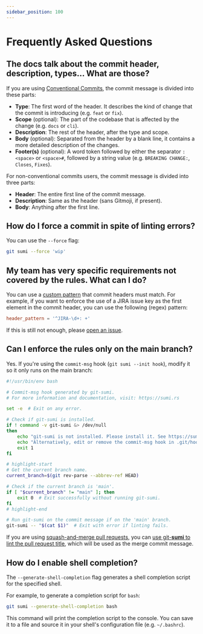 ```yaml
---
sidebar_position: 100
---
```


# Frequently Asked Questions

## The docs talk about the commit header, description, types… What are those?

If you are using [Conventional Commits](https://www.conventionalcommits.org/), the commit message is divided into these parts:

- **Type**: The first word of the header. It describes the kind of change that the commit is introducing (e.g. `feat` or `fix`).
- **Scope** (optional): The part of the codebase that is affected by the change (e.g. `docs` or `cli`).
- **Description**: The rest of the header, after the type and scope.
- **Body** (optional): Separated from the header by a blank line, it contains a more detailed description of the changes.
- **Footer(s)** (optional): A word token followed by either the separator `:<space>` or `<space>#`, followed by a string value (e.g. `BREAKING CHANGE:`, `Closes`, `Fixes`).

For non-conventional commits users, the commit message is divided into three parts:

- **Header**: The entire first line of the commit message.
- **Description**: Same as the header (sans Gitmoji, if present).
- **Body**: Anything after the first line.

## How do I force a commit in spite of linting errors?

You can use the `--force` flag:

```bash
git sumi --force 'wip'
```

## My team has very specific requirements not covered by the rules. What can I do?

You can use a [custom pattern](/docs/rules#header-pattern) that commit headers must match. For example, if you want to enforce the use of a JIRA issue key as the first element in the commit header, you can use the following (regex) pattern:

```toml
header_pattern = '^JIRA-\d+: +'
```

If this is still not enough, please [open an issue](https://github.com/welpo/git-sumi/issues/new/choose).

## Can I enforce the rules **only** on the main branch?

Yes. If you're using the `commit-msg` hook (`git sumi --init hook`), modify it so it only runs on the main branch:

```bash title=".git/hooks/commit-msg"
#!/usr/bin/env bash

# Commit-msg hook generated by git-sumi.
# For more information and documentation, visit: https://sumi.rs

set -e  # Exit on any error.

# Check if git-sumi is installed.
if ! command -v git-sumi &> /dev/null
then
    echo "git-sumi is not installed. Please install it. See https://sumi.rs for instructions."
    echo "Alternatively, edit or remove the commit-msg hook in .git/hooks/commit-msg."
    exit 1
fi

# highlight-start
# Get the current branch name.
current_branch=$(git rev-parse --abbrev-ref HEAD)

# Check if the current branch is 'main'.
if [ "$current_branch" != "main" ]; then
    exit 0  # Exit successfully without running git-sumi.
fi
# highlight-end

# Run git-sumi on the commit message if on the 'main' branch.
git-sumi -- "$(cat $1)"  # Exit with error if linting fails.
```

If you are using [squash-and-merge pull requests](https://docs.github.com/en/repositories/configuring-branches-and-merges-in-your-repository/configuring-pull-request-merges/configuring-commit-squashing-for-pull-requests), you can [use git-**sumi** to lint the pull request title](/docs/integration#linting-pull-request-titles), which will be used as the merge commit message.

## How do I enable shell completion?

The `--generate-shell-completion` flag generates a shell completion script for the specified shell.

For example, to generate a completion script for `bash`:

```bash
git sumi --generate-shell-completion bash
```

This command will print the completion script to the console. You can save it to a file and source it in your shell's configuration file (e.g. `~/.bashrc`).

